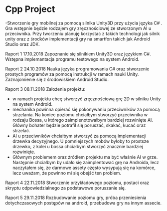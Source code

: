 # Cpp Project

-Stworzenie gry mobilnej za pomocą silnika Unity3D przy użycia języka C# . Gra wstępnie będzie rodzajem gry zręcznościowej ze stworzonym AI u przeciwnika. Przy tworzeniu planuję korzystać z takich technologi jak silnik unity oraz z środków
implementacji gry na smartfon takich jak Android Studio oraz JDK. 

Raport 1 17.10.2018
Zapoznanie się silnikiem Unity3D oraz językiem C#. Wstępna implemantacja programu testowego na system Android. 

Raport 2 24.10.2018
Nauka języka programowania C# oraz stworzenie prostych programów za pomocą instrukcji w ramach nauki Unity. Zaznajomienie się z środowiskiem Android Studio.

Raport 3 08.11.2018
Założenia projektu:
- w ramach projektu chcę stworzyć zręcznościową grę 2D w silniku Unity na system Android. 
- mechanika powinna opierać się pokonywaniu przeciwników za pomocą strzelania. Na koniec poziomu chciałbym stworzyć przeciwnika w rodzaju Bossa, u którego zaimplenotowałbym bardziej rozwinięte AI. Główny bohater będzie potrafił się poruszać, skakać, kucać oraz strzelać.
- AI u przeciwników chciałbym stworzyć za pomocą implementacji drzewka decyzyjnego. U pomniejszych mobów byłoby to prostsze drzewko, z kolei u bossa chciałbym stworzyć znacznie bardziej rozwinięte.
- Głównym problemem oraz żródłem projektu ma być właśnie AI w grze. Następnie chciałbym by udało się zaimplentować grę na Androida, lecz naczytałem się, że darmowe assety często wysypują się na komórce, lecz uważam, że powinno mi się obejść ten problem.

Raport 4 22.11.2018
Stworzenie przykładowego poziomu, postaci oraz skryptu odpowiedzialnego za podstawowe poruszanie się.

Raport 5 29.11.2018
Rozbudowanie poziomu gry, próba przeniesienia dotychczasowych postępów na android, przebudowa gry na innym assecie.